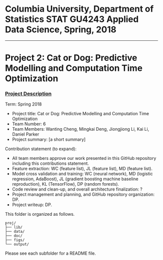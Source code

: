 # Columbia University, Department of Statistics STAT GU4243 Applied Data Science, Spring, 2018
----
# Project 2: Cat or Dog: Predictive Modelling and Computation Time Optimization


### [Project Description](doc/)

Term: Spring 2018

+ Project title: Cat or Dog: Predictive Modelling and Computation Time Optimization
+ Team Number: 6
+ Team Members: Wanting Cheng, Mingkai Deng, Jiongjiong Li, Kai Li, Daniel Parker
+ Project summary: [a short summary] 

Contribution statement (to expand): 
+ All team members approve our work presented in this GitHub repository including this contributions statement. 
+ Feature extraction: WC (feature list), JL (feature list), MD (feature list). 
+ Model cross validation and training: WC (neural network), MD (logistic regression, AdaBoost), JL (gradient boosting machine baseline reproduction), KL (TensorFlow), DP (random forests).
+ Code review and clean-up, and overall architecture finalization: ?
+ Project management and planning, and GitHub repository organization: DP.
+ Project writeup: DP.

This folder is organized as follows.

```
proj/
├── lib/
├── data/
├── doc/
├── figs/
└── output/
```

Please see each subfolder for a README file.
